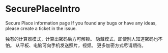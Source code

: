 # SecurePlaceIntro
Secure Place information page
If you found any bugs or have any ideas, please create a ticket in the issue.

独有的计算器模式，计算出密码后方可解锁。
隐藏模式，即使别人知道密码也不怕。
从平板、电脑可向手机发送照片，视频。
更多加密方式尽请期待。
